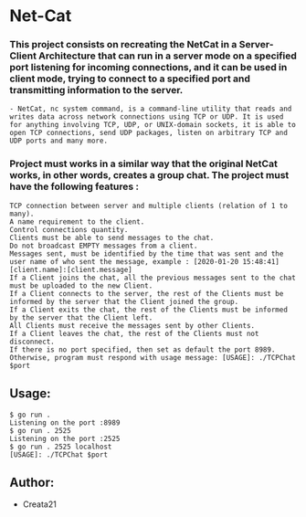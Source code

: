 # Net-Cat

 ### This project consists on recreating the NetCat in a Server-Client Architecture that can run in a server mode on a specified port listening for incoming connections, and it can be used in client mode, trying to connect to a specified port and transmitting information to the server.

    - NetCat, nc system command, is a command-line utility that reads and writes data across network connections using TCP or UDP. It is used for anything involving TCP, UDP, or UNIX-domain sockets, it is able to open TCP connections, send UDP packages, listen on arbitrary TCP and UDP ports and many more.

 ### Project must works in a similar way that the original NetCat works, in other words, creates a group chat. The project must have the following features :

    TCP connection between server and multiple clients (relation of 1 to many).
    A name requirement to the client.
    Control connections quantity.
    Clients must be able to send messages to the chat.
    Do not broadcast EMPTY messages from a client.
    Messages sent, must be identified by the time that was sent and the user name of who sent the message, example : [2020-01-20 15:48:41][client.name]:[client.message]
    If a Client joins the chat, all the previous messages sent to the chat must be uploaded to the new Client.
    If a Client connects to the server, the rest of the Clients must be informed by the server that the Client joined the group.
    If a Client exits the chat, the rest of the Clients must be informed by the server that the Client left.
    All Clients must receive the messages sent by other Clients.
    If a Client leaves the chat, the rest of the Clients must not disconnect.
    If there is no port specified, then set as default the port 8989. Otherwise, program must respond with usage message: [USAGE]: ./TCPChat $port

 ## Usage:
 `$ go run .` <br>
 `Listening on the port :8989`<br>
 `$ go run . 2525`<br>
 `Listening on the port :2525`<br>
 `$ go run . 2525 localhost`<br>
 `[USAGE]: ./TCPChat $port`<br>

 ## Author:
 - Creata21
